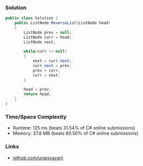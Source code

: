 ### Solution

```c#
public class Solution {
    public ListNode ReverseList(ListNode head) 
    {
        ListNode prev = null;
        ListNode curr = head;
        ListNode next;
        
        while(curr != null)
        {
            next = curr.next;
            curr.next = prev;
            prev = curr;
            curr = next;
        }
        
        head = prev;
        return head;
    }
}
```

### Time/Space Complexity

- Runtime: 125 ms (beats 31.54% of C# online submissions)
- Memory: 37.8 MB (beats 80.50% of C# online submissions)

### Links

- [github.com/unaisvayani](https://github.com/unaisvayani)